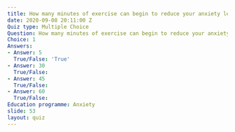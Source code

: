 ```yaml
---
title: How many minutes of exercise can begin to reduce your anxiety levels?
date: 2020-09-08 20:11:00 Z
Quiz type: Multiple Choice
Question: How many minutes of exercise can begin to reduce your anxiety levels?
Choice: 1
Answers:
- Answer: 5
  True/False: 'True'
- Answer: 30
  True/False: 
- Answer: 45
  True/False: 
- Answer: 60
  True/False: 
Education programme: Anxiety
slide: 53
layout: quiz
---
```


